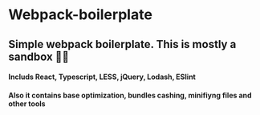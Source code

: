 # Webpack-boilerplate
## Simple webpack boilerplate. This is mostly a sandbox :mechanic:

#### Includs React, Typescript, LESS, jQuery, Lodash, ESlint

#### Also it contains base optimization, bundles cashing, minifiyng files and other tools
